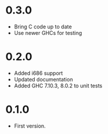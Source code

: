 # 0.3.0

* Bring C code up to date
* Use newer GHCs for testing

# 0.2.0

* Added i686 support
* Updated documentation
* Added GHC 7.10.3, 8.0.2 to unit tests

# 0.1.0

* First version.
